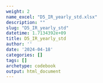 ```yaml
---
weight: 2
name_excel: "D5_IR_yearly_std.xlsx"
description: ""
slug: "D5_IR_yearly_std"
datetime: 1.7134392e+09
title: D5_IR_yearly_std
author: ''
date: '2024-04-18'
categories: []
tags: []
archetype: codebook
output: html_document
---
```


<div class="tabcontent"></div>
